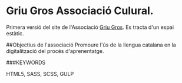# Griu Gros Associació Culural.
Primera versió del site de l'Associació [Griu Gros](https://griugros.org). Es tracta d'un espai estàtic.

##Objectius de l'associació
Promoure l'ús de la llengua catalana en la digitalització del procés d'aprenentatge.

###KEYWORDS

HTML5, SASS, SCSS, GULP